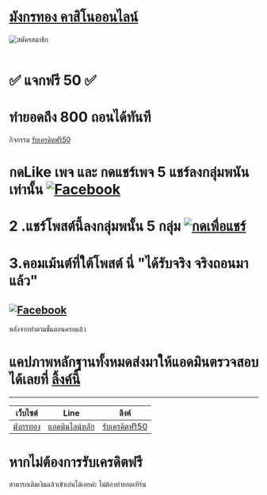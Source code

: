 # [มังกรทอง คาสิโนออนไลน์](#แล้วแคปภาพหลักฐานทั้งหมดส่งมาให้แอดมินตรวจสอบได้เลยที่-ลิ้งค์นี้httpslineep5yatqy)
![สมัครสมาชิก](https://raw.githubusercontent.com/mgtbetting/event_free/7d6ce316b5c39a5a0c94b78e5b5e2a6f701a96bb/register.gif)  
<br>
# ✅    แจกฟรี 50    ✅   
# ทำยอดถึง 800 ถอนได้ทันที  

  กิจกรรม [รับเครดิตฟรี50](https://liff.line.me/1657529204-jKw3wJMB)  
#  กดLike เพจ และ กดแชร์เพจ 5 แชร์ลงกลุ่มพนันเท่านั้น [![Facebook](https://img.shields.io/badge/Facebook-1877F2?style=for-the-badge&logo=facebook&logoColor=white)](https://www.facebook.com/profile.php?id=100086126003211)  
# 2 .แชร์โพสต์นี้ลงกลุ่มพนั้น 5 กลุ่ม   [![กดเพื่อแชร์](https://img.shields.io/badge/Facebook-1877F2?style=for-the-badge&logo=facebook&logoColor=white)](https://m.facebook.com/story.php?story_fbid=pfbid07wMgnQ7iB9Kg2CdXfmL91FYpBBWfxPKyGsCpceqaVcAfKSfrD5Ek3FXt6c68fcCNl&id=100086126003211)  <br>
# 3.คอมเม้นต์ที่ใต้โพสต์ นี่ "ได้รับจริง จริงถอนมาแล้ว"
 [![Facebook](https://img.shields.io/badge/Facebook-1877F2?style=for-the-badge&logo=facebook&logoColor=white)](https://m.facebook.com/story.php?story_fbid=pfbid07wMgnQ7iB9Kg2CdXfmL91FYpBBWfxPKyGsCpceqaVcAfKSfrD5Ek3FXt6c68fcCNl&id=100086126003211)
---

 หลังจากทำตามขั้นตอนครบแล้ว  
  # แคปภาพหลักฐานทั้งหมดส่งมาให้แอดมินตรวจสอบได้เลยที่ [ลิ้งค์นี้](https://lin.ee/XKl1PR2)

---

| เว็บไซต์ | Line | ลิงค์ |
|:--:|:--:|:--:| 
|  [มังกรทอง](https://manggonthong.com/)| [แอดมินไลน์หลัก](https://liff.line.me/1645278921-kWRPP32q/?accountId=manggonthong) | [รับเครดิตฟรี50](https://liff.line.me/1657529204-jKw3wJMB) | เพียงคอมเมนต์ที่ [ไปที่โพสต์กิจกรรม](https://m.facebook.com/story.php?story_fbid=pfbid07wMgnQ7iB9Kg2CdXfmL91FYpBBWfxPKyGsCpceqaVcAfKSfrD5Ek3FXt6c68fcCNl&id=100086126003211)    
# หากไม่ต้องการรับเครดิตฟรี  
สามารถเติมเงินแล้วเข้าเล่นได้เลยค่ะ ไม่ต้องทำยอดเทิร์น 
